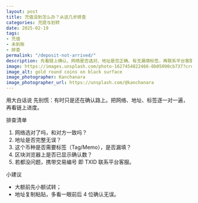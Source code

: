 ```yaml
---
layout: post
title: 充值没到怎么办？从这几步排查
categories: 充提与划转
date: 2025-02-19
tags:
- 充值
- 未到账
- 排查
permalink: "/deposit-not-arrived/"
description: 先看链上确认、网络是否选对、地址是否正确、有无漏填标签，再联系平台客服。
image: https://images.unsplash.com/photo-1627454822466-0b05090cb737?crop=entropy&cs=tinysrgb&fit=max&fm=jpg&ixid=M3w4MDE0MTh8MHwxfHNlYXJjaHw2fHxjcnlwdG9jdXJyZW5jeS1kZXBvc2l0LXRyb3VibGVzaG9vdGluZ3xlbnwwfDB8fHwxNzU3MzE5NDc4fDA&ixlib=rb-4.1.0&q=80&w=1080
image_alt: gold round coins on black surface
image_photographer: Kanchanara
image_photographer_url: https://unsplash.com/@kanchanara
---
```

用大白话说
先别慌：有时只是还在确认路上。把网络、地址、标签逐一对一遍，再看链上进度。

排查清单
1) 网络选对了吗，和对方一致吗？
2) 地址是否完整无误？
3) 这个币种是否需要标签（Tag/Memo），是否漏填？
4) 区块浏览器上是否已显示确认数？
5) 若都没问题，携带交易编号 即 TXID 联系平台客服。

小建议
- 大额前先小额试转；
- 地址复制粘贴，多看一眼前后 4 位确认无误。


